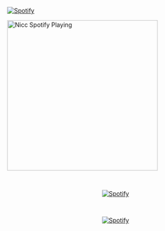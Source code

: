 [![Spotify](https://spotifynicc.vercel.app/api/spotify)](https://open.spotify.com/user/31xr6mapjgtvmiwlrptm4cajadla)



[<img src="https://spotifynicc.vercel.app/api/spotify" alt="Nicc Spotify Playing" width="350" />](https://open.spotify.com/user/31xr6mapjgtvmiwlrptm4cajadla)


&nbsp;<div align="center">
  [![Spotify](https://spotifynicc.vercel.app/api/spotify?background_color=0d1117&border_color=ffffff)](https://open.spotify.com/user/n7tralha)

&nbsp;<div align="center">
  [![Spotify](https://novatorem.vercel.app/api/spotify?background_color=0d1117&border_color=ffffff)](https://open.spotify.com/user/omnitenebris)
</div>
